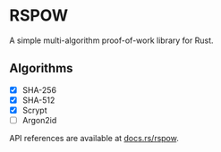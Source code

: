 # RSPOW

A simple multi-algorithm proof-of-work library for Rust.

## Algorithms

- [x] SHA-256
- [x] SHA-512
- [x] Scrypt
- [ ] Argon2id

API references are available at [docs.rs/rspow](https://docs.rs/rspow).
